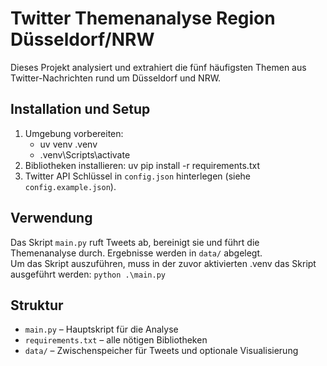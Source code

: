 # Twitter Themenanalyse Region Düsseldorf/NRW

Dieses Projekt analysiert und extrahiert die fünf häufigsten Themen aus Twitter-Nachrichten rund um Düsseldorf und NRW.

## Installation und Setup
1. Umgebung vorbereiten:
    - uv venv .venv
    - .venv\Scripts\activate 
2. Bibliotheken installieren:
uv pip install -r requirements.txt
3. Twitter API Schlüssel in `config.json` hinterlegen (siehe `config.example.json`).

## Verwendung
Das Skript `main.py` ruft Tweets ab, bereinigt sie und führt die Themenanalyse durch. Ergebnisse werden in `data/` abgelegt.  
Um das Skript auszuführen, muss in der zuvor aktivierten .venv das Skript ausgeführt werden: ```python .\main.py ```

## Struktur
- `main.py` – Hauptskript für die Analyse
- `requirements.txt` – alle nötigen Bibliotheken
- `data/` – Zwischenspeicher für Tweets und optionale Visualisierung
